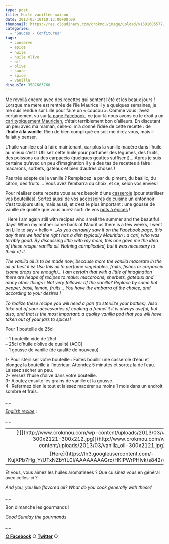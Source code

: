 ```yaml
---
type: post
title: Huile vanillée maison
date: 2013-03-10T10:13:00+00:00
thumbnail: https://res.cloudinary.com/crokmou/image/upload/v1501605577/20130302_huile_olive_vanille_0020-73x110_xkdgr3.jpg
categories: 
  - 'Sauces - Confitures'
tags: 
  - conserve
  - epice
  - huile
  - huile olive
  - oil
  - olive
  - sauce
  - spice
  - vanilla
disqusId: 3587683768
---
```


Me revoilà encore avec des recettes qui sentent l’été et les beaux jours ! Lorsque ma mère est rentrée de l’île Maurice il y a quelques semaines, je me suis rendue sur Lille pour faire un « coucou ». Comme vous l’avez certainement vu sur [la page Facebook](https://www.facebook.com/pages/CroKMou/148093255259077), ce jour là nous avons eu le droit a un [cari typiquement Mauricien](http://saveursmoriciennes.blogspot.fr/2007/05/cari-poulet-et-crevettes.html), c’était terriblement bon d’ailleurs. En discutant un peu avec ma maman, celle-ci m’a donné l’idée de cette recette : de l’**huile à la vanille**. Rien de bien compliqué en soit me direz vous, mais il fallait y penser.

L’huile vanillée est à faire maintenant, car plus la vanille macère dans l’huile au mieux c’est ! Utilisez cette huile pour parfumer des légumes, des fruits, des poissons ou des carpaccio (quelques gouttes suffisent)… Après je suis certaine qu’avec un peu d’imagination il y a des tas de recettes à faire : macarons, sorbets, gateaux et bien d’autres choses !

Pas très adepte de la vanille ? Remplacez la par du piment, du basilic, du citron, des fruits … Vous avez l’embarra du choix, et ce, selon vos envies !

Pour réaliser cette recette vous aurez besoin d’une [casserole](http://www.rueducommerce.fr/index/casserole%20fonte) (pour stériliser vos bouteilles). Sortez aussi de vos [accessoires de cuisine](http://www.rueducommerce.fr/m/pl/malid:48515350) un entonnoir c’est toujours utile, mais aussi, et c’est le plus important : une gousse de vanille de qualité que vous aurez sorti de vos [pots à épices](http://www.rueducommerce.fr/index/pot%20epice) !

_Here I am again still with recipes who smell the summer and the beautiful days! When my mother came back of Mauritius there is a few weeks, I went on Lille to say « hello ». __As you certainly saw it on [the Facebook page](https://www.facebook.com/pages/CroKMou/148093255259077), this day there we had the right has a dish typically Mauritian : a cari, who was terribly good. By discussing little with my mom, this one gave me the idea of these recipe: vanilla oil. Nothing complicated, but it was necessary to think of it._



_The vanilla oil is to be made now, because more the vanilla macerate in the oil at best it is! Use this oil to perfume vegetables, fruits, fishes or carpaccio (some drops are enough)… I am certain that with a little of imagination there are heaps of recipes to make: macaroons, sherbets, gateaux and many other things ! Not very follower of the vanilla? Replace by some hot pepper, basil, lemon, fruits… You have the embarra of the choice, and according to your desires !_



_To realize these recipe you will need a pan (to sterilize your bottles). Also take out of your accessories of cooking a funnel it it is always useful, but also, and that is the most important: a quality vanilla pod that you will have taken out of your jars to spices!_



Pour 1 bouteille de 25cl

– 1 bouteille vide de 25cl  
– 25cl d’huile d’olive de qualité (AOC)  
– 1 gousse de vanille (de qualité de nouveau)

1- Pour stériliser votre bouteille : Faites bouillir une casserole d’eau et plongez la bouteille à l’intérieur. Attendez 5 minutes et sortez la de l’eau. Laissez sécher un peu.  
2- Versez l’huile d’olive dans votre bouteille.  
3- Ajoutez ensuite les grains de vanille et la gousse.  
4- Refermez bien le tout et laissez macérer au moins 1 mois dans un endroit sombre et frais.





_ _

_[English recipe](https://lh3.googleusercontent.com/-KujXPb7Hg_Y/UTxNZbYtL0I/AAAAAAAAGro/HKIPWrPHIvk/s842/vanilla_oil.jpg) :_

_ _

<table style="margin-left: auto; margin-right: auto; text-align: center;" cellspacing="0" cellpadding="0" align="center">

<tbody>

<tr>

<td style="text-align: center;">[![](http://www.crokmou.com/wp-content/uploads/2013/03/vanilla_oil-300x2121-300x212.jpg)](http://www.crokmou.com/wp-content/uploads/2013/03/vanilla_oil-300x2121.jpg)</td>

</tr>

<tr>

<td style="text-align: center;">[Here](https://lh3.googleusercontent.com/-KujXPb7Hg_Y/UTxNZbYtL0I/AAAAAAAAGro/HKIPWrPHIvk/s842/vanilla_oil.jpg)</td>

</tr>

</tbody>

</table>

Et vous, vous aimez les huiles aromatisées ? Que cuisinez vous en général avec celles-ci ?

_And you, you like flavored oil? What do you cook generally with these?_

_ _

Bon dimanche les gourmands !

_Good Sunday the gourmands_

_ _

[**○<span style="font-size: xx-small; margin: 0px; outline: 0px; padding: 0px;"><span style="font-family: Arial, Helvetica, sans-serif; margin: 0px; outline: 0px; padding: 0px;"> </span></span>Facebook**](https://www.facebook.com/pages/CroKMou/148093255259077) ○ [**Twitter**](https://twitter.com/Crokmou) ○

